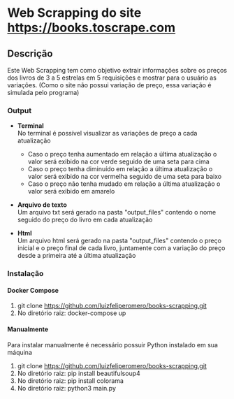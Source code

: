 # Web Scrapping do site https://books.toscrape.com

## Descrição

Este Web Scrapping tem como objetivo extrair informações sobre os preços dos livros de 3 a 5 estrelas em 5 requisições e mostrar para o usuário as variações.
(Como o site não possui variação de preço, essa variação é simulada pelo programa)

### Output

- **Terminal**\
No terminal é possível visualizar as variações de preço a cada atualização
  - Caso o preço tenha aumentado em relação a última atualização o valor será exibido na cor verde seguido de uma seta para cima
  - Caso o preço tenha diminuído em relação a última atualização o valor será exibido na cor vermelha seguido de uma seta para baixo
  - Caso o preço não tenha mudado em relação a última atualização o valor será exibido em amarelo  
  
- **Arquivo de texto**\
Um arquivo txt será gerado na pasta "output_files" contendo o nome seguido do preço do livro em cada atualização

- **Html**\
Um arquivo html será gerado na pasta "output_files" contendo o preço inicial e o preço final de cada livro, juntamente com a variação do preço desde a primeira até a última atualização

### Instalação

#### Docker Compose

1. git clone https://github.com/luizfeliperomero/books-scrapping.git
2. No diretório raiz: docker-compose up

#### Manualmente

Para instalar manualmente é necessário possuir Python instalado em sua máquina

1. git clone https://github.com/luizfeliperomero/books-scrapping.git
2. No diretório raiz: pip install beautifulsoup4
3. No diretório raiz: pip install colorama
4. No diretório raiz: python3 main.py

